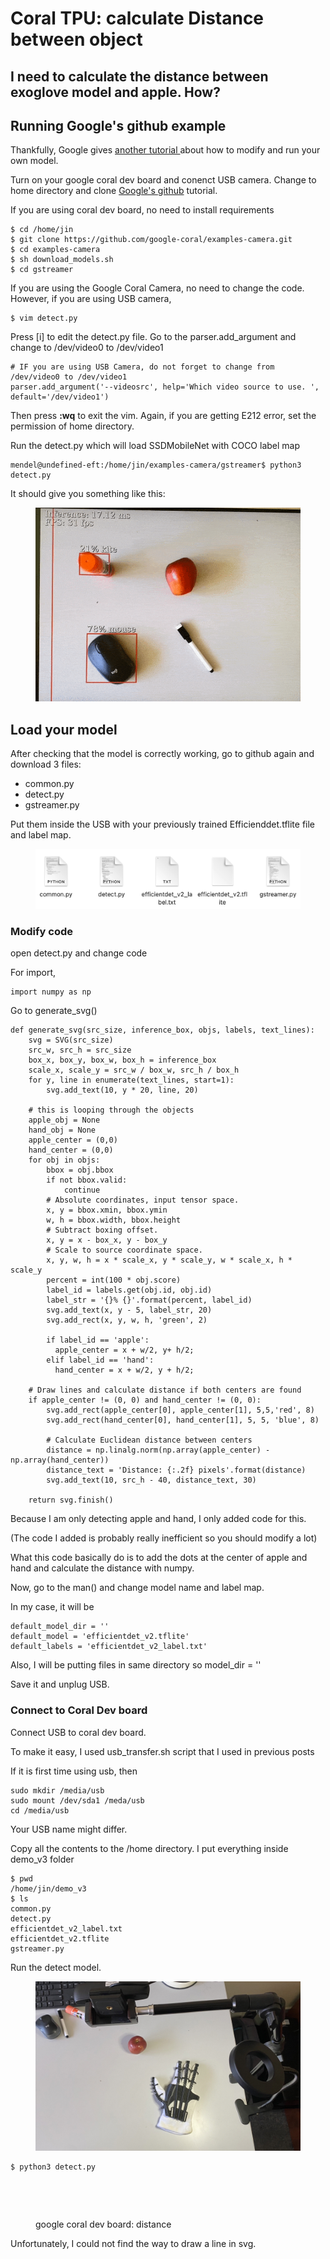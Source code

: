 # Coral TPU: calculate Distance between object

## I need to calculate the distance between exoglove model and apple. How?&#x20;



## Running Google's github example&#x20;

Thankfully, Google gives [another tutorial ](https://coral.ai/docs/dev-board/camera/#try-other-example-code)about how to modify and run your own model.&#x20;



Turn on your google coral dev board and conenct USB camera. Change to home directory and clone [Google's github](https://github.com/google-coral/examples-camera.git) tutorial.

If you are using coral dev board, no need to install requirements&#x20;

```
$ cd /home/jin 
$ git clone https://github.com/google-coral/examples-camera.git
$ cd examples-camera
$ sh download_models.sh
$ cd gstreamer
```

If you are using the Google Coral Camera, no need to change the code. However, if you are using USB camera,&#x20;

```
$ vim detect.py
```

Press \[i] to edit the detect.py file. Go to the parser.add\_argument and change to /dev/video0 to /dev/video1

```
# IF you are using USB Camera, do not forget to change from /dev/video0 to /dev/video1
parser.add_argument('--videosrc', help='Which video source to use. ', default='/dev/video1')
```

Then press **:wq** to exit the vim. Again, if you are getting E212 error, set the permission of home directory.&#x20;

Run the detect.py which will load SSDMobileNet with COCO label map

```
mendel@undefined-eft:/home/jin/examples-camera/gstreamer$ python3 detect.py 
```

It should give you something like this:

<figure><img src="../../.gitbook/assets/coral-camera.gif" alt=""><figcaption></figcaption></figure>

## Load your model&#x20;

After checking that the model is correctly working, go to github again and download 3 files:

* common.py&#x20;
* detect.py
* gstreamer.py

Put them inside the USB with your previously trained Efficienddet.tflite file and label map. &#x20;

<figure><img src="../../.gitbook/assets/Screenshot 2023-08-28 at 2.02.53 PM.png" alt=""><figcaption></figcaption></figure>

### Modify code&#x20;

open detect.py and change code&#x20;

For import,&#x20;

```
import numpy as np 
```

Go to generate\_svg()&#x20;

```
def generate_svg(src_size, inference_box, objs, labels, text_lines):
    svg = SVG(src_size)
    src_w, src_h = src_size
    box_x, box_y, box_w, box_h = inference_box
    scale_x, scale_y = src_w / box_w, src_h / box_h
    for y, line in enumerate(text_lines, start=1):
        svg.add_text(10, y * 20, line, 20)
      
    # this is looping through the objects 
    apple_obj = None
    hand_obj = None
    apple_center = (0,0)
    hand_center = (0,0)
    for obj in objs:
        bbox = obj.bbox
        if not bbox.valid:
            continue
        # Absolute coordinates, input tensor space.
        x, y = bbox.xmin, bbox.ymin
        w, h = bbox.width, bbox.height
        # Subtract boxing offset.
        x, y = x - box_x, y - box_y
        # Scale to source coordinate space.
        x, y, w, h = x * scale_x, y * scale_y, w * scale_x, h * scale_y
        percent = int(100 * obj.score)
        label_id = labels.get(obj.id, obj.id)
        label_str = '{}% {}'.format(percent, label_id)
        svg.add_text(x, y - 5, label_str, 20)
        svg.add_rect(x, y, w, h, 'green', 2)

        if label_id == 'apple':
          apple_center = x + w/2, y+ h/2; 
        elif label_id == 'hand':
          hand_center = x + w/2, y + h/2;

    # Draw lines and calculate distance if both centers are found
    if apple_center != (0, 0) and hand_center != (0, 0):
        svg.add_rect(apple_center[0], apple_center[1], 5,5,'red', 8)
        svg.add_rect(hand_center[0], hand_center[1], 5, 5, 'blue', 8)

        # Calculate Euclidean distance between centers
        distance = np.linalg.norm(np.array(apple_center) - np.array(hand_center))
        distance_text = 'Distance: {:.2f} pixels'.format(distance)
        svg.add_text(10, src_h - 40, distance_text, 30)

    return svg.finish()
```

Because I am only detecting apple and hand, I only added code for this.&#x20;

(The code I added is probably really inefficient so you should modify a lot)

What this code basically do is to add the dots at the center of apple and hand and calculate the distance with numpy.&#x20;



Now, go to the man() and change model name and label map.&#x20;

In my case, it will be

```
default_model_dir = ''
default_model = 'efficientdet_v2.tflite'
default_labels = 'efficientdet_v2_label.txt'
```

Also, I will be putting files in same directory so model\_dir = ''

Save it and unplug USB.&#x20;



### Connect to Coral Dev board&#x20;

Connect USB to coral dev board.&#x20;

To make it easy, I used usb\_transfer.sh script that I used in previous posts&#x20;

If it is first time using usb, then&#x20;

```
sudo mkdir /media/usb
sudo mount /dev/sda1 /meda/usb 
cd /media/usb 
```

Your USB name might differ.&#x20;

Copy all the contents to the /home directory. I put everything inside demo\_v3 folder&#x20;

```
$ pwd 
/home/jin/demo_v3
$ ls 
common.py 
detect.py 
efficientdet_v2_label.txt
efficientdet_v2.tflite
gstreamer.py 
```

Run the detect model.

<figure><img src="../../.gitbook/assets/IMG_2154 Large.jpeg" alt=""><figcaption></figcaption></figure>

```
$ python3 detect.py
```

<figure><img src="../../.gitbook/assets/coral_distance_1.gif" alt=""><figcaption></figcaption></figure>

<figure><img src="../../.gitbook/assets/coral_distance_2.gif" alt=""><figcaption><p>google coral dev board: distance</p></figcaption></figure>

Unfortunately, I could not find the way to draw a line in svg.

